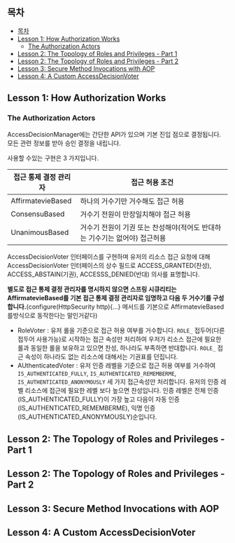 
## 목차

<!-- TOC -->

- [목차](#목차)
- [Lesson 1: How Authorization Works](#lesson-1-how-authorization-works)
    - [The Authorization Actors](#the-authorization-actors)
- [Lesson 2: The Topology of Roles and Privileges - Part 1](#lesson-2-the-topology-of-roles-and-privileges---part-1)
- [Lesson 2: The Topology of Roles and Privileges - Part 2](#lesson-2-the-topology-of-roles-and-privileges---part-2)
- [Lesson 3: Secure Method Invocations with AOP](#lesson-3-secure-method-invocations-with-aop)
- [Lesson 4: A Custom AccessDecisionVoter](#lesson-4-a-custom-accessdecisionvoter)

<!-- /TOC -->

## Lesson 1: How Authorization Works

### The Authorization Actors
AccessDecisionManager에는 간단한 API가 있으며 기본 진입 점으로 결정됩니다. 모든 관련 정보를 받아 승인 결정을 내립니다.

사용할 수있는 구현은 3 가지입니다.

| 접근 통제 결정 관리자      | 접근 허용 조건                                   |
|-------------------|--------------------------------------------|
| AffirmatevieBased | 하나의 거수기만 거수해도 접근 허용                        |
| ConsensuBased     | 거수기 전원이 만장일치해야 접근 허용                       |
| UnanimousBased    | 거수기 전원이 기권 또는 찬성해야(적어도 반대하는 기수기는 없어야) 접근허용 |

AccessDecisionVoter 인터페이스를 구현하며 유저의 리소스 접근 요청에 대해 AccessDecisionVoter 인터페이스의 상수 필드로 ACCESS_GRANTED(찬성), ACCESS_ABSTAIN(기권), ACCESSS_DENIED(반대) 의사를 표명합니다.

**별도로 접근 통제 결정 관리자를 명시하지 않으면 스프링 시큐리티는 AffirmatevieBased를 기본 접근 통제 결정 관리자로 임명하고 다음 두 거수기를 구성합니다.**(configure(HttpSecurity http){...} 메서드를 기본으로 AffirmatevieBased를방식으로 동작한다는 말인거같다)

* RoleVoter : 유저 롤을 기준으로 접근 허용 여부를 거수합니다. `ROLE_` 접두어(다른 접두어 사용가능)로 시작하는 접근 속성만 처리하여 우저가 리소스 접근에 필요한 롤과 동일한 롤을 보유하고 있으면 찬성, 하나라도 부족하면 반대합니다. `ROLE_` 접근 속성이 하나라도 없는 리소스에 대해서는 기권표를 던집니다.
* AUthenticatedVoter : 유저 인증 레벨을 기준으로 접근 허용 여부를 거수하여 `IS_AUTHENTICATED_FULLY`, `IS_AUTHENTICATED_REMEMBERME`, `IS_AUTHENTICATED_ANONYMOUSLY` 세 가지 접근속성만 처리합니다. 유저의 인증 레벨 리소스에 접근에 필요한 레벨 보다 높으면 찬성입니다. 인증 레벨은 전체 인증(IS_AUTHENTICATED_FULLY)이 가장 높고 다음이 자동 인증(IS_AUTHENTICATED_REMEMBERME), 익명 인증 (IS_AUTHENTICATED_ANONYMOUSLY)순입니다.
  


## Lesson 2: The Topology of Roles and Privileges - Part 1

## Lesson 2: The Topology of Roles and Privileges - Part 2

## Lesson 3: Secure Method Invocations with AOP

## Lesson 4: A Custom AccessDecisionVoter